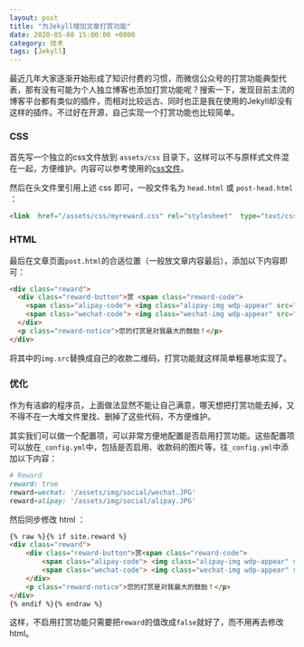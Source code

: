 ```yaml
---
layout: post
title: "为Jekyll增加文章打赏功能"
date: 2020-05-08 15:00:00 +0800
category: 技术
tags: [Jekyll]
---
```


最近几年大家逐渐开始形成了知识付费的习惯，而微信公众号的打赏功能典型代表，那有没有可能为个人独立博客也添加打赏功能呢？搜索一下，发现目前主流的博客平台都有类似的插件，而相对比较远古、同时也正是我在使用的Jekyll却没有这样的插件。不过好在开源，自己实现一个打赏功能也比较简单。

### CSS

首先写一个独立的css文件放到 `assets/css` 目录下，这样可以不与原样式文件混在一起，方便维护。内容可以参考使用的[css文件](https://github.com/maxhis/maxhis.github.io/blob/master/assets/css/myreward.css)。

然后在头文件里引用上述 css 即可，一般文件名为 `head.html` 或 `post-head.html` ：

```html
<link  href="/assets/css/myreward.css" rel="stylesheet"  type="text/css">   
```

### HTML

最后在文章页面`post.html`的合适位置（一般放文章内容最后），添加以下内容即可：
```html
<div class="reward">
  <div class="reward-button">赏 <span class="reward-code">
    <span class="alipay-code"> <img class="alipay-img wdp-appear" src="/assets/img/social/alipay.JPG"><b>支付宝打赏</b> </span>
    <span class="wechat-code"> <img class="wechat-img wdp-appear" src="/assets/img/social/wechat.JPG"><b>微信打赏</b> </span> </span>
  </div>
  <p class="reward-notice">您的打赏是对我最大的鼓励！</p>
</div>
```

将其中的`img.src`替换成自己的收款二维码，打赏功能就这样简单粗暴地实现了。

### 优化

作为有洁癖的程序员，上面做法显然不能让自己满意，哪天想把打赏功能去掉，又不得不在一大堆文件里找、删掉了这些代码，不方便维护。

其实我们可以做一个配置项，可以非常方便地配置是否启用打赏功能。这些配置项可以放在`_config.yml`中，包括是否启用、收款码的图片等，往`_config.yml`中添加以下内容：

```ruby
# Reward
reward: true
reward-wechat: '/assets/img/social/wechat.JPG'
reward-alipay: '/assets/img/social/alipay.JPG'
```

然后同步修改 html ：
```html
{% raw %}{% if site.reward %}
<div class="reward">
    <div class="reward-button">赏<span class="reward-code">
        <span class="alipay-code"> <img class="alipay-img wdp-appear" src="{{ site.baseurl }}{{ site.reward-alipay }}"><b>支付宝打赏</b> </span>
        <span class="wechat-code"> <img class="wechat-img wdp-appear" src="{{ site.baseurl }}{{ site.reward-wechat }}"><b>微信打赏</b> </span> </span>
    </div>
    <p class="reward-notice">您的打赏是对我最大的鼓励！</p>
</div>
{% endif %}{% endraw %}
```

这样，不启用打赏功能只需要把`reward`的值改成`false`就好了，而不用再去修改html。